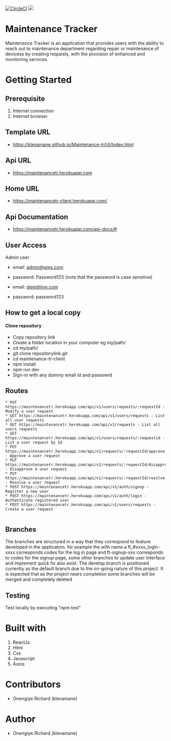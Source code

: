 [![CircleCI](https://circleci.com/gh/klevamane/Maintenance-tr-client.svg?style=svg)](https://circleci.com/gh/klevamane/Maintenance-tr-client)
<a href="https://codeclimate.com/github/klevamane/Maintenance-tr-client/test_coverage"><img src="https://api.codeclimate.com/v1/badges/4fb961928dd6bd1dac42/test_coverage" /></a>


# Maintenance Tracker
Maintenance Tracker is an application that provides users with the ability to reach out to
maintenance department regarding repair or maintenance of devicess by creating requests, with the provision of enhanced and monitoring services.

# Getting Started

## Prerequisite
1. Internet connection
2. Internet browser

## Template URL
* https://klevamane.github.io/Maintenance-tr/UI/Index.html

## Api URL
* https://maintenancetr.herokuapp.com

## Home URL
* https://maintenancetr-client.herokuapp.com/

## Api Documentation
* https://maintenancetr.herokuapp.com/api-docs/#

## User Access
Admin user
- email: admin@gmx.com
- password: Password123 (note that the password is case sensitive)

- email: dere@live.com
- password: password123

## How to get a local copy
#### Clone repository
* Copy repository link
* Create a folder location in your computer eg my/path/
* cd my/path/
* git clone repositorylink.git
* cd maintenance-tr-client
* npm install
* npm run dev
* Sign-in with any dummy email id and passowrd

## Routes
```
* PUT https://maintenancetr.herokuapp.com/api/v1/users/requests/:requestId - Modify a user request
* GET https://maintenancetr.herokuapp.com/api/v1/users/requests - List all user requests
* GET https://maintenancetr.herokuapp.com/api/v1/requests - List all users requests
* GET https://maintenancetr.herokuapp.com/api/v1/users/requests/:requestid - List a user request by Id
* PUT https://maintenancetr.herokuapp.com/api/v1/requests/:requestId/approve - Approve a user request
* PUT https://maintenancetr.herokuapp.com/api/v1/requests/:requestId/disapprove - Disapprove a user request
* PUT https://maintenancetr.herokuapp.com/api/v1/requests/:requestId/resolve - Resolve a user request
* POST https://maintenancetr.herokuapp.com/api/v1/auth/signup - Register a new user
* POST https://maintenancetr.herokuapp.com/api/v1/auth/login - Authenticate registered user
* POST https://maintenancetr.herokuapp.com/api/v1/users/requests -Create a user request
 
 ```

## Branches
The branches are structured in a way that they correspond to feature developed in the application. for example the with name a ft_#xxxx_login-xxxx corresponds codes for the log in page and ft-signup-xxx corresponds to codes for the signup page, some other branches to update user interface and implement quick fix also exist.
The develop branch is positioned currently as the default branch due to the on-going nature of this project. It is expected that as the project nears completion some branches will be merged and completely deleted

## Testing

Test locally by executing "npm test"


# Built with
1. ReactJs
2. Html
3. Css
4. Javascript
4. Axios

# Contributors
* Onengiye Richard (klevamane)
# Author
* Onengiye Richard (klevamane)

